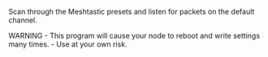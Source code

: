 Scan through the Meshtastic presets and listen for packets on the default channel.

WARNING - This program will cause your node to reboot and write settings many times. - Use at your own risk.
